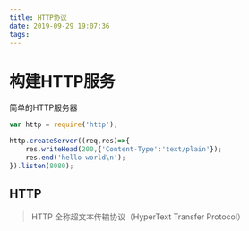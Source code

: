 ```yaml
---
title: HTTP协议
date: 2019-09-29 19:07:36
tags:
---
```

# 构建HTTP服务
简单的HTTP服务器
```js
var http = require('http');

http.createServer((req,res)=>{
    res.writeHead(200,{'Content-Type':'text/plain'});
    res.end('hello world\n');
}).listen(8080);
```
## HTTP
>HTTP 全称超文本传输协议（HyperText Transfer Protocol）